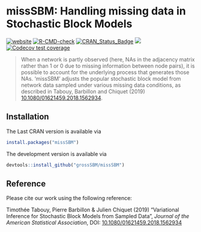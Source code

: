 
# missSBM: Handling missing data in Stochastic Block Models

<!-- badges: start -->

[![website](https://github.com/GrossSBM/missSBM/workflows/pkgdown/badge.svg)](https://grosssbm.github.io/missSBM/)
[![R-CMD-check](https://github.com/grosssbm/missSBM/workflows/R-CMD-check/badge.svg)](https://github.com/grosssbm/missSBM/actions)
[![CRAN\_Status\_Badge](http://www.r-pkg.org/badges/version/missSBM)](https://cran.r-project.org/package=missSBM)
[![](https://img.shields.io/github/last-commit/grossSBM/missSBM.svg)](https://github.com/GrossSBM/missSBM/commits/master)
[![Codecov test
coverage](https://codecov.io/gh/GrossSBM/missSBM/branch/master/graph/badge.svg)](https://codecov.io/gh/GrossSBM/missSBM?branch=master)

<!-- badges: end -->

> When a network is partly observed (here, NAs in the adjacency matrix
> rather than 1 or 0 due to missing information between node pairs), it
> is possible to account for the underlying process that generates those
> NAs. ‘missSBM’ adjusts the popular stochastic block model from network
> data sampled under various missing data conditions, as described in
> Tabouy, Barbillon and Chiquet (2019)
> [10.1080/01621459.2018.1562934](https://doi.org/10.1080/01621459.2018.1562934).

## Installation

The Last CRAN version is available via

``` r
install.packages("missSBM")
```

The development version is available via

``` r
devtools::install_github("grossSBM/missSBM")
```

## Reference

Please cite our work using the following reference:

Timothée Tabouy, Pierre Barbillon & Julien Chiquet (2019) “Variational
Inference for Stochastic Block Models from Sampled Data”, *Journal of
the American Statistical Association*, DOI:
[10.1080/01621459.2018.1562934](https://doi.org/10.1080/01621459.2018.1562934)
